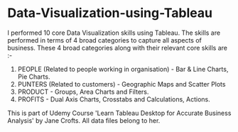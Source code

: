 # Data-Visualization-using-Tableau
I performed 10 core Data Visualization skills using Tableau. The skills are performed in terms of 4 broad categories to capture all aspects of business.
These 4 broad categories along with their relevant core skills are :-
1. PEOPLE (Related to people working in organisation) - Bar & Line Charts, Pie Charts.
2. PUNTERS (Related to customers) - Geographic Maps and Scatter Plots
3. PRODUCT - Groups, Area Charts and Filters.
4. PROFITS - Dual Axis Charts, Crosstabs and Calculations, Actions.

This is part of Udemy Course 'Learn Tableau Desktop for Accurate Business Analysis' by Jane Crofts. All data files belong to her.
 
